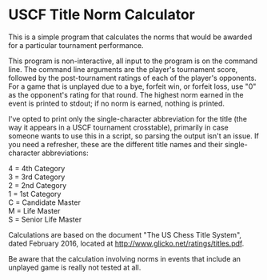 # USCF Title Norm Calculator

This is a simple program that calculates the norms that would be
awarded for a particular tournament performance.

This program is non-interactive, all input to the program is on
the command line.  The command line arguments are the player's
tournament score, followed by the post-tournament ratings of each
of the player's opponents.  For a game that is unplayed due to
a bye, forfeit win, or forfeit loss, use "0" as the opponent's
rating for that round.  The highest norm earned in the event
is printed to stdout; if no norm is earned, nothing is printed.

I've opted to print only the single-character abbreviation for
the title (the way it appears in a USCF tournament crosstable),
primarily in case someone wants to use this in a script, so
parsing the output isn't an issue.  If you need a refresher,
these are the different title names and their single-character
abbreviations:

4 = 4th Category<br>
3 = 3rd Category<br>
2 = 2nd Category<br>
1 = 1st Category<br>
C = Candidate Master<br>
M = Life Master<br>
S = Senior Life Master

Calculations are based on the document "The US Chess Title System",
dated February 2016, located at http://www.glicko.net/ratings/titles.pdf.

Be aware that the calculation involving norms in events that include
an unplayed game is really not tested at all.
